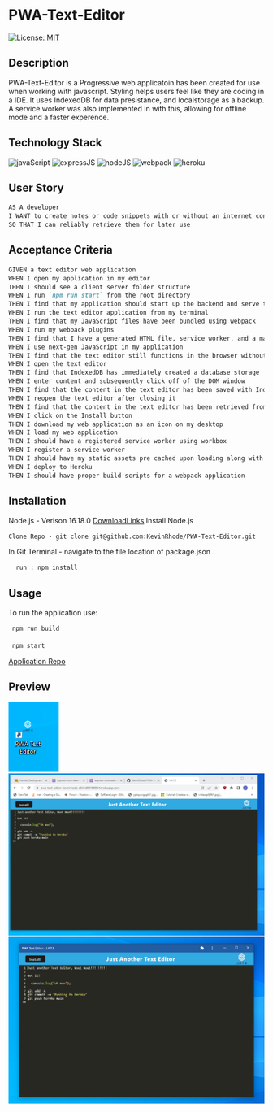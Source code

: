 # PWA-Text-Editor

[![License: MIT](https://img.shields.io/badge/License-MIT-yellow.svg)](https://choosealicense.com/licenses/mit/)
## Description
PWA-Text-Editor is a Progressive web applicatoin has been created for use when working with javascript. Styling helps users feel like they are coding in a IDE. It uses IndexedDB for data presistance, and localstorage as a backup. A service worker was also implemented in with this, allowing for offline mode and a faster experence.

  ## Technology Stack

  ![javaScript](https://img.shields.io/badge/-javascript-61DAFB?color=green&style=flat)
  ![expressJS](https://img.shields.io/badge/-express.js-61DAFB?color=red&style=flat)
  ![nodeJS](https://img.shields.io/badge/-node.js-61DAFB?color=teal&style=flat)
  ![webpack](https://img.shields.io/badge/-webpack-61DAFB?color=pink&style=flat)
  ![heroku](https://img.shields.io/badge/-heroku-61DAFB?color=purple&style=flat)

## User Story
```md
AS A developer
I WANT to create notes or code snippets with or without an internet connection
SO THAT I can reliably retrieve them for later use
```

## Acceptance Criteria 
```md
GIVEN a text editor web application  
WHEN I open my application in my editor  
THEN I should see a client server folder structure  
WHEN I run `npm run start` from the root directory  
THEN I find that my application should start up the backend and serve the client  
WHEN I run the text editor application from my terminal  
THEN I find that my JavaScript files have been bundled using webpack  
WHEN I run my webpack plugins  
THEN I find that I have a generated HTML file, service worker, and a manifest file  
WHEN I use next-gen JavaScript in my application  
THEN I find that the text editor still functions in the browser without errors  
WHEN I open the text editor  
THEN I find that IndexedDB has immediately created a database storage  
WHEN I enter content and subsequently click off of the DOM window  
THEN I find that the content in the text editor has been saved with IndexedDB  
WHEN I reopen the text editor after closing it  
THEN I find that the content in the text editor has been retrieved from our IndexedDB  
WHEN I click on the Install button  
THEN I download my web application as an icon on my desktop  
WHEN I load my web application  
THEN I should have a registered service worker using workbox  
WHEN I register a service worker  
THEN I should have my static assets pre cached upon loading along with subsequent pages and static assets  
WHEN I deploy to Heroku  
THEN I should have proper build scripts for a webpack application  
```


## Installation

Node.js - Verison 16.18.0
  [DownloadLinks](https://nodejs.org/download/release/v16.18.0/)
  Install Node.js
  ```md
Clone Repo - git clone git@github.com:KevinRhode/PWA-Text-Editor.git
  ```
In Git Terminal - navigate to the file location of package.json  
```md
  run : npm install
```
## Usage

To run the application use:

```md
 npm run build

 npm start
```

[Application Repo](https://github.com/KevinRhode/PWA-Text-Editor)

## Preview

![Desktop Shortcut](client\src\images\shortcut.PNG)
![Using with Browser](client\src\images\browser.PNG)
![Using native](client\src\images\native.PNG)
